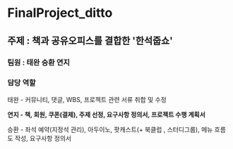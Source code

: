 # FinalProject_ditto
## 주제 : 책과 공유오피스를 결합한 '한석줍쇼'

### 팀원 : 태완 승환 연지


### 담당 역할 
태완 - 커뮤니티, 댓글, WBS, 프로젝트 관련 서류 취합 및 수정

**연지 - 책, 회원, 쿠폰(결제), 주제 선정, 요구사항 정의서, 프로젝트 수행 계획서**

승환 - 좌석 예약(지정석 관리), 아두이노, 팟캐스트(+ 북클럽 , 스터디그룹), 메뉴 흐름도 작성, 요구사항 정의서


